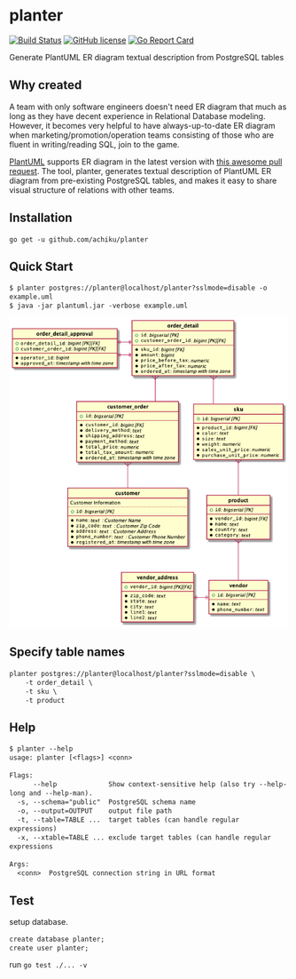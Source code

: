 # planter

[![Build Status](https://travis-ci.org/achiku/planter.svg?branch=master)](https://travis-ci.org/achiku/planter)
[![GitHub license](https://img.shields.io/badge/license-MIT-blue.svg)](https://raw.githubusercontent.com/achiku/planter/master/LICENSE)
[![Go Report Card](https://goreportcard.com/badge/github.com/achiku/planter)](https://goreportcard.com/report/github.com/achiku/planter)

Generate PlantUML ER diagram textual description from PostgreSQL tables


## Why created

A team with only software engineers doesn't need ER diagram that much as long as they have decent experience in Relational Database modeling. However, it becomes very helpful to have always-up-to-date ER diagram when marketing/promotion/operation teams consisting of those who are fluent in writing/reading SQL, join to the game.

[PlantUML](http://plantuml.com/) supports ER diagram in the latest version with [this awesome pull request](https://github.com/plantuml/plantuml/pull/31). The tool, planter, generates textual description of PlantUML ER diagram from pre-existing PostgreSQL tables, and makes it easy to share visual structure of relations with other teams.


## Installation

```
go get -u github.com/achiku/planter
```

## Quick Start

```
$ planter postgres://planter@localhost/planter?sslmode=disable -o example.uml
$ java -jar plantuml.jar -verbose example.uml
```

![er diagram](./example/example_gen.png)


## Specify table names

```
planter postgres://planter@localhost/planter?sslmode=disable \ 
    -t order_detail \
    -t sku \
    -t product
```


## Help

```
$ planter --help
usage: planter [<flags>] <conn>

Flags:
      --help             Show context-sensitive help (also try --help-long and --help-man).
  -s, --schema="public"  PostgreSQL schema name
  -o, --output=OUTPUT    output file path
  -t, --table=TABLE ...  target tables (can handle regular expressions)
  -x, --xtable=TABLE ... exclude target tables (can handle regular expressions

Args:
  <conn>  PostgreSQL connection string in URL format
```


## Test

setup database.

```
create database planter;
create user planter;
```

run `go test ./... -v`
